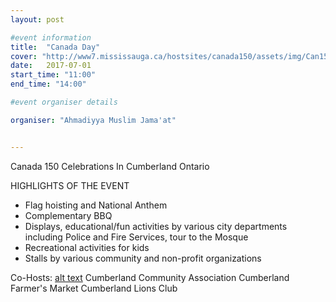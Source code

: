 ```yaml
---
layout: post

#event information
title:  "Canada Day"
cover: "http://www7.mississauga.ca/hostsites/canada150/assets/img/Can150intro.jpg"
date:   2017-07-01
start_time: "11:00"
end_time: "14:00"

#event organiser details

organiser: "Ahmadiyya Muslim Jama'at"


---
```

Canada 150 Celebrations In Cumberland Ontario

HIGHLIGHTS OF THE EVENT
- Flag hoisting and National Anthem
- Complementary BBQ
- Displays, educational/fun activities by various city departments including Police and Fire Services, tour to the Mosque
- Recreational activities for kids
- Stalls by various community and non-profit organizations

Co-Hosts:
[alt text](https://github.com/adam-p/markdown-here/raw/master/src/common/images/icon48.png "Logo Title Text 1")
Cumberland Community Association
Cumberland Farmer's Market
Cumberland Lions Club
